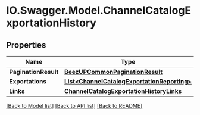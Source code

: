 # IO.Swagger.Model.ChannelCatalogExportationHistory
## Properties

Name | Type | Description | Notes
------------ | ------------- | ------------- | -------------
**PaginationResult** | [**BeezUPCommonPaginationResult**](BeezUPCommonPaginationResult.md) |  | [optional] 
**Exportations** | [**List&lt;ChannelCatalogExportationReporting&gt;**](ChannelCatalogExportationReporting.md) |  | 
**Links** | [**ChannelCatalogExportationHistoryLinks**](ChannelCatalogExportationHistoryLinks.md) |  | 

[[Back to Model list]](../README.md#documentation-for-models) [[Back to API list]](../README.md#documentation-for-api-endpoints) [[Back to README]](../README.md)

